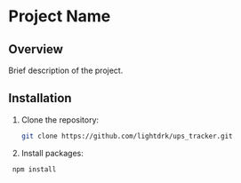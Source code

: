 # Project Name

## Overview

Brief description of the project.

## Installation

1. Clone the repository:
   ```bash
   git clone https://github.com/lightdrk/ups_tracker.git

2. Install packages:
  ```bash
   npm install
